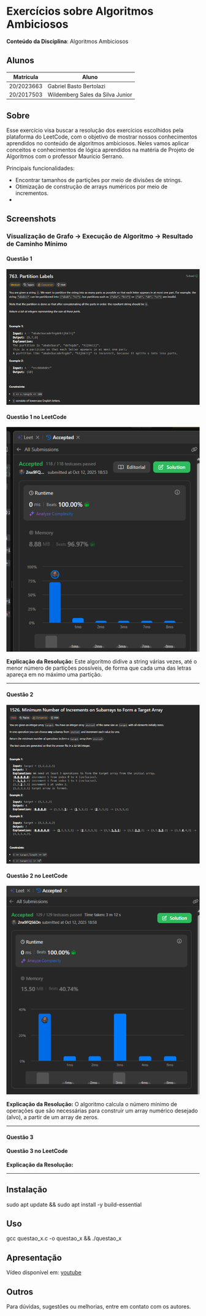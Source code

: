 
# Exercícios sobre Algoritmos Ambiciosos

**Conteúdo da Disciplina**: Algoritmos Ambiciosos<br>

## Alunos

|Matrícula | Aluno |
| -- | -- |
| 20/2023663 | Gabriel Basto Bertolazi |
| 20/2017503 | Wildemberg Sales da Silva Junior |

## Sobre

Esse exercício visa buscar a resolução dos exercícios escolhidos pela plataforma do LeetCode, com o objetivo de mostrar nossos conhecimentos aprendidos no conteúdo de algoritmos ambiciosos. Neles vamos aplicar conceitos e conhecimentos de lógica aprendidos na matéria de Projeto de Algoritmos com o professor Maurício Serrano.

Principais funcionalidades:
- Encontrar tamanhos de partições por meio de divisões de strings.
- Otimização de construção de arrays numéricos por meio de incrementos.
-


## Screenshots

### Visualização de Grafo → Execução de Algoritmo →  Resultado de Caminho Mínimo

#### Questão 1   

![Questão](./imgs/Q1.png)

#### Questão 1 no LeetCode  

![Validação de Código](./imgs/respostaQ1.png)

**Explicação da Resolução:** Este algoritmo didive a string várias vezes, até o menor número de partições possíveis, de forma que cada uma das letras apareça em no máximo uma partição.

---

#### Questão 2   

![Questão](./imgs/Q2.png)

#### Questão 2 no LeetCode

![Validação de Código](./imgs/respostaQ2.png)

**Explicação da Resolução:** O algoritmo calcula o número mínimo de operações que são necessárias para construir um array numérico desejado (alvo), a partir de um array de zeros.

---

#### Questão 3   

<!-- ![Questão](./imgs/Q2.png) -->

#### Questão 3 no LeetCode

<!-- ![Validação de Código](./imgs/respostaQ2.png) -->

**Explicação da Resolução:** 

---

## Instalação

sudo apt update && sudo apt install -y build-essential

## Uso

gcc questao_x.c -o questao_x && ./questao_x

## Apresentação

Vídeo disponível em: [youtube]()

## Outros

Para dúvidas, sugestões ou melhorias, entre em contato com os autores.
